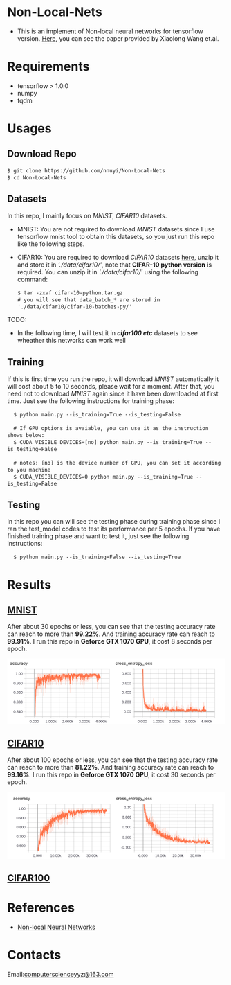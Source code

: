 # Non-Local-Nets
  - This is an implement of Non-local neural networks for tensorflow version. [Here](https://arxiv.org/pdf/1711.07971.pdf), you can see the paper provided by Xiaolong Wang et.al.

# Requirements
  - tensorflow > 1.0.0
  - numpy
  - tqdm

# Usages
## Download Repo
    $ git clone https://github.com/nnuyi/Non-Local-Nets
    $ cd Non-Local-Nets

## Datasets
  In this repo, I mainly focus on *MNIST*, *CIFAR10* datasets.
  - MNIST: You are not required to download *MNIST* datasets since I use tensorflow mnist tool to obtain this datasets, so you just run this repo like the following steps.
  
  - CIFAR10: You are required to download *CIFAR10* datasets [here](https://www.cs.toronto.edu/~kriz/cifar.html), unzip it and store it in *'./data/cifar10/'*, note that **CIFAR-10 python version** is required. You can unzip it in *'./data/cifar10/'* using the following command:
  
        $ tar -zxvf cifar-10-python.tar.gz
        # you will see that data_batch_* are stored in './data/cifar10/cifar-10-batches-py/'
  
  TODO:
  - In the following time, I will test it in ***cifar100 etc*** datasets to see wheather this networks can work well
  
  
## Training
  If this is first time you run the repo, it will download *MNIST* automatically it will cost about 5 to 10 seconds, please wait for a moment. After that, you need not to download *MNIST* again since it have been downloaded at first time. Just see the following instructions for training phase:
    
      $ python main.py --is_training=True --is_testing=False
      
      # If GPU options is avaiable, you can use it as the instruction shows below:
      $ CUDA_VISIBLE_DEVICES=[no] python main.py --is_training=True --is_testing=False
      
      # notes: [no] is the device number of GPU, you can set it according to you machine
      $ CUDA_VISIBLE_DEVICES=0 python main.py --is_training=True --is_testing=False
      
## Testing
  In this repo you can will see the testing phase during training phase since I ran the test_model codes to test its performance per 5 epochs.
  If you have finished training phase and want to test it, just see the following instructions:
  
      $ python main.py --is_training=False --is_testing=True
  
# Results
## [MNIST](http://yann.lecun.com/exdb/mnist/)
  After about 30 epochs or less, you can see that the testing accuracy rate can reach to more than **99.22%**. And training accuracy rate can reach to **99.91%**. I run this repo in **Geforce GTX 1070 GPU**, it cost 8 seconds per epoch.
  
  <p align='center'><img src='./figure/mnist.png'/></p>

## [CIFAR10](https://www.cs.toronto.edu/~kriz/cifar.html)
  After about 100 epochs or less, you can see that the testing accuracy rate can reach to more than **81.22%**. And training accuracy rate can reach to **99.16%**. I run this repo in **Geforce GTX 1070 GPU**, it cost 30 seconds per epoch.
  
  <p align='center'><img src='./figure/cifar10.png'/></p>
  
## [CIFAR100](https://www.cs.toronto.edu/~kriz/cifar.html)

# References
  - [Non-local Neural Networks](https://arxiv.org/pdf/1711.07971.pdf)
  
# Contacts
  Email:computerscienceyyz@163.com
